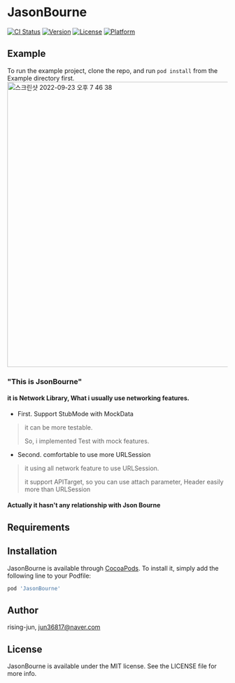 # JasonBourne

[![CI Status](https://img.shields.io/travis/rising-jun/JasonBourne.svg?style=flat)](https://travis-ci.org/rising-jun/JasonBourne)
[![Version](https://img.shields.io/cocoapods/v/JasonBourne.svg?style=flat)](https://cocoapods.org/pods/JasonBourne)
[![License](https://img.shields.io/cocoapods/l/JasonBourne.svg?style=flat)](https://cocoapods.org/pods/JasonBourne)
[![Platform](https://img.shields.io/cocoapods/p/JasonBourne.svg?style=flat)](https://cocoapods.org/pods/JasonBourne)

## Example
To run the example project, clone the repo, and run `pod install` from the Example directory first.
<img width="650" alt="스크린샷 2022-09-23 오후 7 46 38" src="https://user-images.githubusercontent.com/62687919/191944772-aae07b70-d377-4ab8-b2e8-1cf1b2196df3.png">
### "This is JsonBourne"
#### it is Network Library, What i usually use networking features.
- First. Support StubMode with MockData
>
> it can be more testable.
> 
> So, i implemented Test with mock features.
>
- Second. comfortable to use more URLSession
> 
> it using all network feature to use URLSession.
>
> it support APITarget, so you can use attach parameter, Header easily more than URLSession
>
>
#### Actually it hasn't any relationship with Json Bourne



## Requirements

## Installation

JasonBourne is available through [CocoaPods](https://cocoapods.org). To install
it, simply add the following line to your Podfile:

```ruby
pod 'JasonBourne'
```

## Author

rising-jun, jun36817@naver.com

## License

JasonBourne is available under the MIT license. See the LICENSE file for more info.
